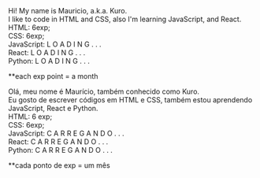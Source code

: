 <en>
  Hi! My name is Mauricio, a.k.a. Kuro. <br>
  I like to code in HTML and CSS, also I'm learning JavaScript, and React. <br>
  HTML: 6exp; <br>
  CSS: 6exp; <br>
  JavaScript: L O A D I N G . . . <br>
  React: L O A D I N G . . . <br>
  Python: L O A D I N G . . . <br>
  
  **each exp point = a month
  
<pt-br>
  Olá, meu nome é Maurício, também conhecido como Kuro. <br>
  Eu gosto de escrever códigos em HTML e CSS, também estou aprendendo JavaScript, React e Python. <br>
  HTML: 6 exp; <br>
  CSS: 6exp; <br>
  JavaScript: C A R R E G A N D O . . . <br>
  React: C A R R E G A N D O . . . <br>
  Python: C A R R E G A N D O . . . <br>
  
  **cada ponto de exp = um mês
 
